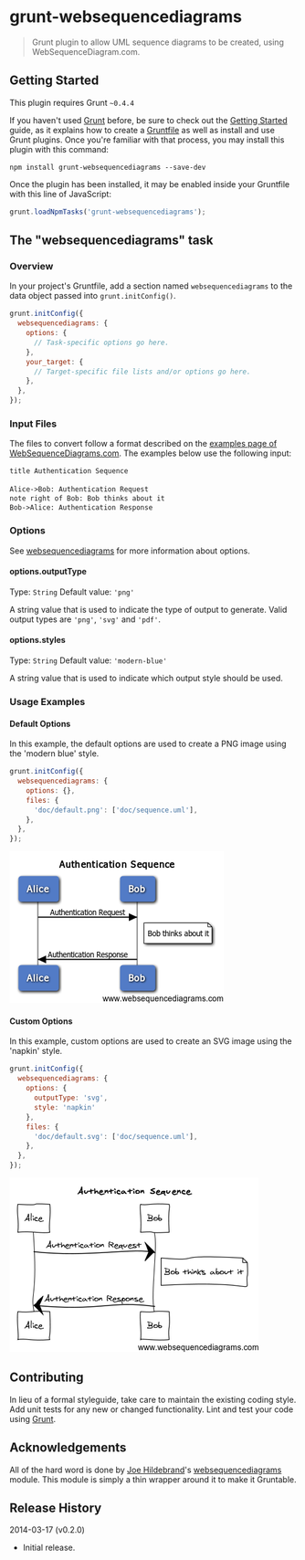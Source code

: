# grunt-websequencediagrams

> Grunt plugin to allow UML sequence diagrams to be created, using WebSequenceDiagram.com.

## Getting Started
This plugin requires Grunt `~0.4.4`

If you haven't used [Grunt](http://gruntjs.com/) before, be sure to check out the [Getting Started](http://gruntjs.com/getting-started) guide, as it explains how to create a [Gruntfile](http://gruntjs.com/sample-gruntfile) as well as install and use Grunt plugins. Once you're familiar with that process, you may install this plugin with this command:

```shell
npm install grunt-websequencediagrams --save-dev
```

Once the plugin has been installed, it may be enabled inside your Gruntfile with this line of JavaScript:

```js
grunt.loadNpmTasks('grunt-websequencediagrams');
```

## The "websequencediagrams" task

### Overview
In your project's Gruntfile, add a section named `websequencediagrams` to the data object passed into `grunt.initConfig()`.

```js
grunt.initConfig({
  websequencediagrams: {
    options: {
      // Task-specific options go here.
    },
    your_target: {
      // Target-specific file lists and/or options go here.
    },
  },
});
```

### Input Files
The files to convert follow a format described on the [examples page of WebSequenceDiagrams.com](https://www.websequencediagrams.com/examples.html). The examples below use the following input:

```
title Authentication Sequence

Alice->Bob: Authentication Request
note right of Bob: Bob thinks about it
Bob->Alice: Authentication Response
```

### Options

See [websequencediagrams](https://www.npmjs.org/package/websequencediagrams) for more information about options.

#### options.outputType
Type: `String`
Default value: `'png'`

A string value that is used to indicate the type of output to generate. Valid output types are `'png'`, `'svg'` and `'pdf'`.

#### options.styles
Type: `String`
Default value: `'modern-blue'`

A string value that is used to indicate which output style should be used.

### Usage Examples

#### Default Options
In this example, the default options are used to create a PNG image using the 'modern blue' style.

```js
grunt.initConfig({
  websequencediagrams: {
    options: {},
    files: {
      'doc/default.png': ['doc/sequence.uml'],
    },
  },
});
```

![Sequence diagram using default options](test/expected/default.png?raw=true)

#### Custom Options
In this example, custom options are used to create an SVG image using the 'napkin' style.

```js
grunt.initConfig({
  websequencediagrams: {
    options: {
      outputType: 'svg',
      style: 'napkin'
    },
    files: {
      'doc/default.svg': ['doc/sequence.uml'],
    },
  },
});
```

![Sequence diagram using custom options](test/expected/default-napkin.png?raw=true)

## Contributing
In lieu of a formal styleguide, take care to maintain the existing coding style. Add unit tests for any new or changed functionality. Lint and test your code using [Grunt](http://gruntjs.com/).

## Acknowledgements

All of the hard word is done by [Joe Hildebrand](https://github.com/hildjj)'s [websequencediagrams](https://www.npmjs.org/package/websequencediagrams) module. This module is simply a thin wrapper around it to make it Gruntable.

## Release History
2014-03-17 (v0.2.0)

* Initial release.
